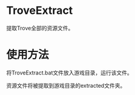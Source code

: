 # TroveExtract
提取Trove全部的资源文件。
# 使用方法
将TroveExtract.bat文件放入游戏目录，运行该文件。

资源文件将被提取到游戏目录的extracted文件夹。
